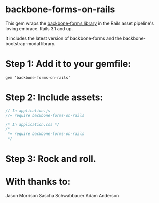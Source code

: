 backbone-forms-on-rails
=======================

This gem wraps the [backbone-forms library](https://github.com/powmedia/backbone-forms) in the Rails asset pipeline's loving embrace.  Rails 3.1 and up.

It includes the latest version of backbone-forms and the
backbone-bootstrap-modal library.

# Step 1: Add it to your gemfile:

    gem 'backbone-forms-on-rails'

# Step 2: Include assets:

```javascript
// In application.js
//= require backbone-forms-on-rails
```

```css
/* In application.css */
/*
 *= require backbone-forms-on-rails
 */
```

# Step 3: Rock and roll.

# With thanks to:

Jason Morrison
Sascha Schwabbauer
Adam Anderson

